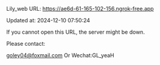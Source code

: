 Lily_web URL: https://ae6d-61-165-102-156.ngrok-free.app

Updated at: 2024-12-10 07:50:24

If you cannot open this URL, the server might be down.

Please contact: 

goley04@foxmail.com Or Wechat:GL_yeaH